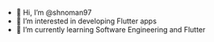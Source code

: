 - 👋 Hi, I’m @shnoman97
- 👀 I’m interested in developing Flutter apps
- 🌱 I’m currently learning Software Engineering and Flutter

<!---
shnoman97/shnoman97 is a ✨ special ✨ repository because its `README.md` (this file) appears on your GitHub profile.
You can click the Preview link to take a look at your changes.
--->
